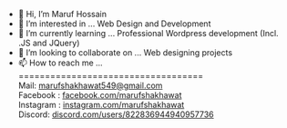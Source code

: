 - 👋 Hi, I’m Maruf Hossain
- 👀 I’m interested in ... Web Design and Development
- 🌱 I’m currently learning ... Professional Wordpress development (Incl. .JS and JQuery)
- 💞️ I’m looking to collaborate on ... Web designing projects
- 📫 How to reach me ... <br>
=================================== <br>
Mail: marufshakhawat549@gmail.com <br>
Facebook : <a href="https://facebook.com/marufshakhawat" target="_blank"> facebook.com/marufshakhawat</a> <br>
Instagram : <a href="https://instagram.com/marufshakhawat" target="_blank"> instagram.com/marufshakhawat</a> <br>
Discord: <a href="https://discord.com/users/822836944940957736" target="_blank"> discord.com/users/822836944940957736</a> <br>
<!---
marufs-code/marufs-code is a ✨ special ✨ repository because its `README.md` (this file) appears on your GitHub profile.
You can click the Preview link to take a look at your changes.
--->

